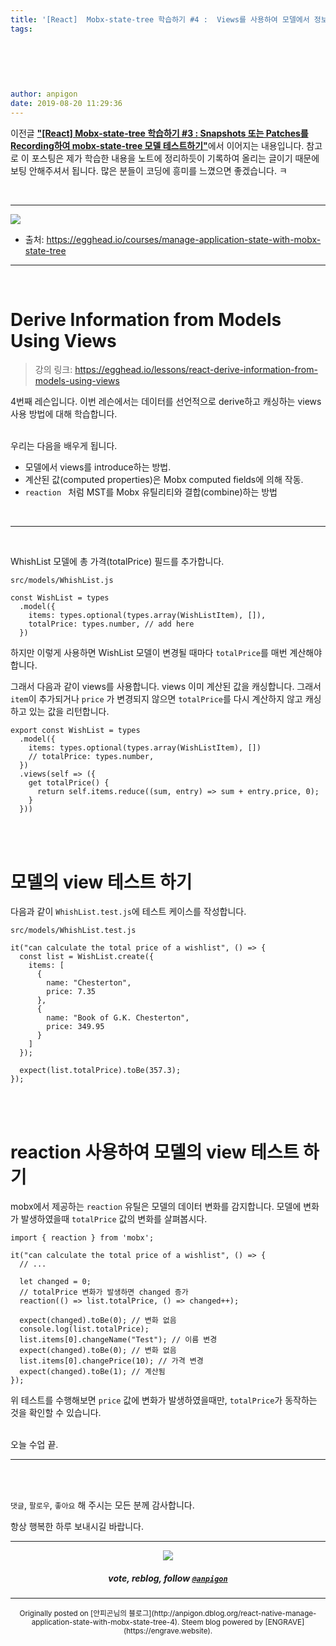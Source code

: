 ```yaml
---
title: '[React]  Mobx-state-tree 학습하기 #4 :  Views를 사용하여 모델에서 정보 보여주기'
tags:
  
  
  
  
  
  
author: anpigon
date: 2019-08-20 11:29:36
---
```


이전글 [**"\[React\] Mobx-state-tree 학습하기 #3 : Snapshots 또는 Patches를 Recording하여 mobx-state-tree 모델 테스트하기"**](https://steemit.com/zzan/@anpigon/react-native-manage-application-state-with-mobx-state-tree-3)에서 이어지는 내용입니다. 참고로 이 포스팅은 제가 학습한 내용을 노트에 정리하듯이 기록하여 올리는 글이기 때문에 보팅 안해주셔서 됩니다.  많은 분들이 코딩에 흥미를  느꼈으면 좋겠습니다.  ㅋ

<br>

***

![](https://files.steempeak.com/file/steempeak/anpigon/sYISPibs-E1848CE185A6E18486E185A9E186A820E1848BE185A5E186B9E18482E185B3E186AB20E18483E185B5E1848CE185A1E1848BE185B5E186AB.png)
* 출처: https://egghead.io/courses/manage-application-state-with-mobx-state-tree
***

<br>

# Derive Information from Models Using Views

> 강의 링크: https://egghead.io/lessons/react-derive-information-from-models-using-views

4번째 레슨입니다. 이번 레슨에서는 데이터를 선언적으로 derive하고 캐싱하는 views 사용 방법에 대해 학습합니다.

<br>우리는 다음을 배우게 됩니다.

*  모델에서 views를  introduce하는 방법.
* 계산된 값(computed properties)은 Mobx computed fields에 의해 작동.
* `reaction ` 처럼 MST를 Mobx 유틸리티와 결합(combine)하는 방법

<br>

***

<br>

WhishList 모델에 총 가격(totalPrice) 필드를 추가합니다.

`src/models/WhishList.js`
```
const WishList = types
  .model({
    items: types.optional(types.array(WishListItem), []),
    totalPrice: types.number, // add here
  })
```

하지만 이렇게 사용하면 WishList 모델이 변경될 때마다 `totalPrice`를 매번 계산해야합니다. 

그래서 다음과 같이 views를 사용합니다. views 이미 계산된 값을 캐싱합니다. 그래서 `item`이 추가되거나 `price` 가 변경되지 않으면 `totalPrice`를 다시 계산하지 않고 캐싱하고 있는 값을 리턴합니다.  

```
export const WishList = types
  .model({
    items: types.optional(types.array(WishListItem), [])
    // totalPrice: types.number,
  })
  .views(self => ({
    get totalPrice() {
      return self.items.reduce((sum, entry) => sum + entry.price, 0);
    }
  }))
```

<br><br>

# 모델의 view 테스트 하기

다음과 같이 `WhishList.test.js`에 테스트 케이스를 작성합니다. 

`src/models/WhishList.test.js`

```
it("can calculate the total price of a wishlist", () => {
  const list = WishList.create({
    items: [
      {
        name: "Chesterton",
        price: 7.35
      },
      {
        name: "Book of G.K. Chesterton",
        price: 349.95
      }
    ]
  });

  expect(list.totalPrice).toBe(357.3);
});
```

<br><br>

# reaction 사용하여 모델의 view 테스트 하기

mobx에서 제공하는 `reaction` 유틸은 모델의 데이터 변화를 감지합니다. 모델에 변화가 발생하였을때 `totalPrice` 값의 변화를 살펴봅시다.

```
import { reaction } from 'mobx';

it("can calculate the total price of a wishlist", () => {
  // ...
 
  let changed = 0;
  // totalPrice 변화가 발생하면 changed 증가
  reaction(() => list.totalPrice, () => changed++); 
  
  expect(changed).toBe(0); // 변화 없음
  console.log(list.totalPrice);
  list.items[0].changeName("Test"); // 이름 변경
  expect(changed).toBe(0); // 변화 없음
  list.items[0].changePrice(10); // 가격 변경
  expect(changed).toBe(1); // 계산됨
});
```
위 테스트를 수행해보면 `price` 값에 변화가 발생하였을때만, `totalPrice`가 동작하는 것을 확인할 수 있습니다.



<br>오늘 수업 끝.
***

<br>
<br>

 `댓글`, `팔로우`, `좋아요` 해 주시는 모든 분께 감사합니다.

항상 행복한 하루 보내시길 바랍니다.

*** 

<center><img src='https://steemitimages.com/400x0/https://cdn.steemitimages.com/DQmQmWhMN6zNrLmKJRKhvSScEgWZmpb8zCeE2Gray1krbv6/BC054B6E-6F73-46D0-88E4-C88EB8167037.jpeg'><h5>vote, reblog, follow <code><a href='https://steemit.com/@anpigon'>@anpigon</a></code></h5></center>



***
<center><sup>Originally posted on [안피곤님의 블로그](http://anpigon.dblog.org/react-native-manage-application-state-with-mobx-state-tree-4). Steem blog powered by [ENGRAVE](https://engrave.website).</sup></center>